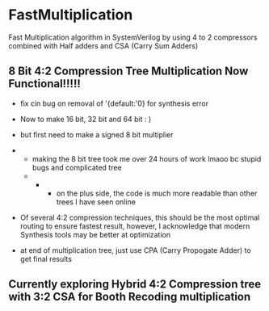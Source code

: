 # FastMultiplication
Fast Multiplication algorithm in SystemVerilog by using 4 to 2 compressors combined with Half adders and CSA (Carry Sum Adders)

## 8 Bit 4:2 Compression Tree Multiplication Now Functional!!!!!
- fix cin bug on removal of '{default:'0} for synthesis error
- Now to make 16 bit, 32 bit and 64 bit : )
- but first need to make a signed 8 bit multiplier
- - making the 8 bit tree took me over 24 hours of work lmaoo bc stupid bugs and complicated tree
  - - - on the plus side, the code is much more readable than other trees I have seen online

- Of several 4:2 compression techniques, this should be the most optimal routing to ensure fastest result, however, I acknowledge that modern Synthesis tools may be better at optimization

- at end of multiplication tree, just use CPA (Carry Propogate Adder) to get final results

## Currently exploring Hybrid 4:2 Compression tree with 3:2 CSA for Booth Recoding multiplication
